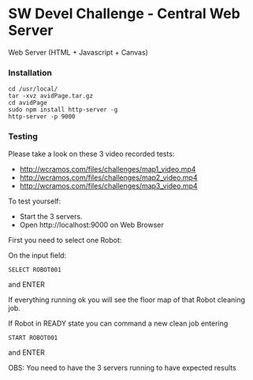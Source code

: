 # SW Devel Challenge - Central Web Server

Web Server (HTML + Javascript + Canvas)

### Installation

```
cd /usr/local/
tar -xvz avidPage.tar.gz
cd avidPage
sudo npm install http-server -g
http-server -p 9000
```

### Testing

Please take a look on these 3 video recorded tests:
- http://wcramos.com/files/challenges/map1_video.mp4
- http://wcramos.com/files/challenges/map2_video.mp4
- http://wcramos.com/files/challenges/map3_video.mp4

To test yourself:

- Start the 3 servers.
- Open http://localhost:9000 on Web Browser

First you need to select one Robot:

On the input field:
```
SELECT ROBOT001
```
and ENTER

If everything running ok you will see the floor map of that Robot cleaning job.

If Robot in READY state you can command a new clean job entering
```
START ROBOT001
```
and ENTER

OBS: You need to have the 3 servers running to have expected results

